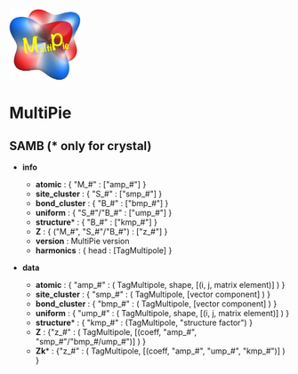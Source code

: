 <img width="128" src="multipie_logo.png">

# MultiPie

## SAMB (* only for crystal)
- **info**
    - **atomic** : { "M_#" : ["amp_#"] }
    - **site_cluster** : { "S_#" : ["smp_#"] }
    - **bond_cluster** : { "B_#" : ["bmp_#"] }
    - **uniform** : { "S_#"/"B_#" : ["ump_#"] }
    - **structure*** : { "B_#" : ["kmp_#"] }
    - **Z** : { ("M_#", "S_#"/"B_#") : ["z_#"] }
    - **version** : MultiPie version
    - **harmonics** : { head : [TagMultipole] }

- **data**
    - **atomic** : { "amp_#" : ( TagMultipole, shape, [(i, j, matrix element)] ) }
    - **site_cluster** : { "smp_#" : ( TagMultipole, [vector component] ) }
    - **bond_cluster** : { "bmp_#" : ( TagMultipole, [vector component] ) }
    - **uniform** : { "ump_#" : ( TagMultipole, shape, [(i, j, matrix element)] ) }
    - **structure*** : { "kmp_#" : (TagMultipole, "structure factor") }
    - **Z** : {"z_#" : ( TagMultipole, [(coeff, "amp_#", "smp_#"/"bmp_#/ump_#")] ) }
    - **Zk*** : {"z_#" : ( TagMultipole, [(coeff, "amp_#", "ump_#", "kmp_#")] ) }
